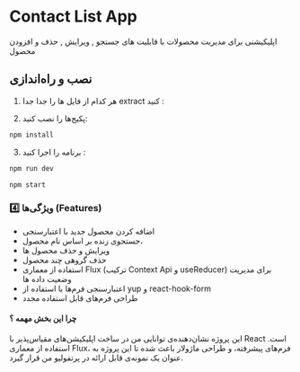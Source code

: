 # Contact List App

اپلیکیشنی برای مدیریت محصولات با قابلیت های جستجو , ویرایش , حذف و افزودن محصول

## نصب و راه‌اندازی

1. هر کدام از فایل ها را جدا جدا extract کنید :

2. پکیج‌ها را نصب کنید:

```bash
npm install

```

3. برنامه را اجرا کنید :

```bash فرانت اند
npm run dev

```

```bash بک اند
npm start

```

### 4️⃣ ویژگی‌ها (Features)

- اضافه کردن محصول جدید با اعتبارسنجی
- جستجوی زنده بر اساس نام محصول،
- ویرایش و حذف محصول ها
- حذف گروهی چند محصول
- استفاده از معماری Flux (ترکیب Context Api و useReducer) برای مدیریت وضعیت داده ها
- اعتبارسنجی فرم‌ها با استفاده از yup و react-hook-form
- طراحی فرم‌های قابل استفاده مجدد

#### چرا این بخش مهمه ؟

این پروژه نشان‌دهنده‌ی توانایی من در ساخت اپلیکیشن‌های مقیاس‌پذیر با React است. استفاده از معماری Flux، فرم‌های پیشرفته، و طراحی ماژولار باعث شده تا این پروژه به عنوان یک نمونه‌ی قابل ارائه در پرتفولیو من قرار گیرد.

```

```
